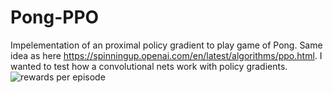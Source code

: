 # Pong-PPO
Impelementation of an proximal policy gradient to play game of Pong. Same idea as here https://spinningup.openai.com/en/latest/algorithms/ppo.html. I wanted to test how a convolutional nets work with policy gradients.
![rewards per episode](https://user-images.githubusercontent.com/24964453/151505421-2f6cac5e-9a60-4636-b0c7-80eeed73edc6.png)
